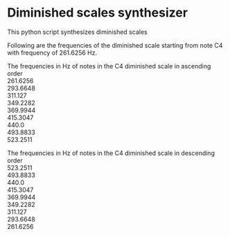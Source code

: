 # Diminished scales synthesizer

This python script synthesizes diminished scales

Following are the frequencies of the diminished scale starting from note C4 with frequency of 261.6256 Hz.

The frequencies in Hz of notes in the C4 diminished scale in ascending order\
261.6256\
293.6648\
311.127\
349.2282\
369.9944\
415.3047\
440.0\
493.8833\
523.2511

The frequencies in Hz of notes in the C4 diminished scale in descending order\
523.2511\
493.8833\
440.0\
415.3047\
369.9944\
349.2282\
311.127\
293.6648\
261.6256
